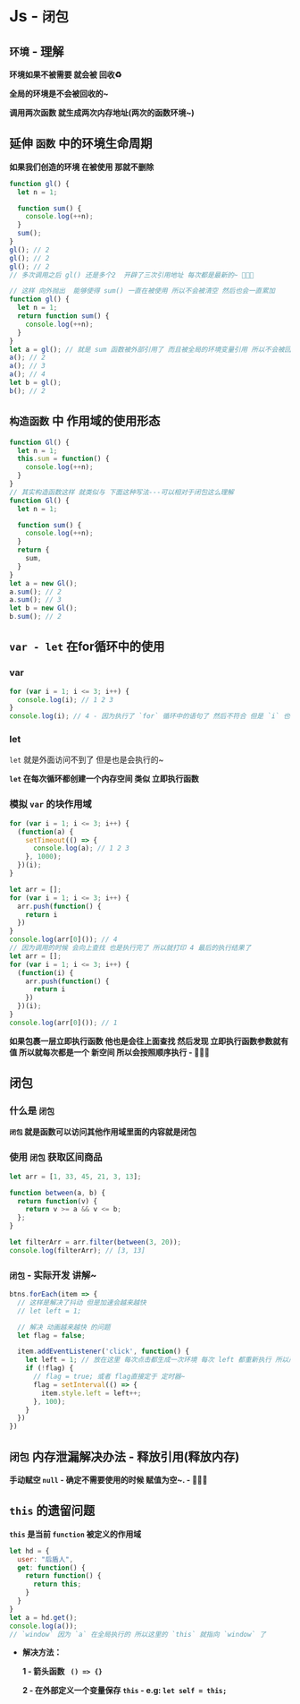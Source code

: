 # Js - `闭包`

## `环境` - 理解

**环境如果不被需要 就会被 回收♻️**

**全局的环境是不会被回收的~**

**调用两次函数 就生成两次内存地址(两次的函数环境~)**

## 延伸 `函数` 中的环境生命周期

**如果我们创造的环境 在被使用 那就不删除**

``` js
function gl() {
  let n = 1;

  function sum() {
    console.log(++n);
  }
  sum();
}
gl(); // 2
gl(); // 2
gl(); // 2
// 多次调用之后 gl() 还是多个2  开辟了三次引用地址 每次都是最新的~ 🍓🍓🍓
```

``` js
// 这样 向外抛出  能够使得 sum() 一直在被使用 所以不会被清空 然后也会一直累加
function gl() {
  let n = 1;
  return function sum() {
    console.log(++n);
  }
}
let a = gl(); // 就是 sum 函数被外部引用了 而且被全局的环境变量引用 所以不会被回收♻️ - 🍓🍓🍓
a(); // 2
a(); // 3
a(); // 4
let b = gl();
b(); // 2
```

## `构造函数` 中 作用域的使用形态

``` js
function Gl() {
  let n = 1;
  this.sum = function() {
    console.log(++n);
  }
}
// 其实构造函数这样 就类似与 下面这种写法---可以相对于闭包这么理解
function Gl() {
  let n = 1;

  function sum() {
    console.log(++n);
  }
  return {
    sum,
  }
}
let a = new Gl();
a.sum(); // 2
a.sum(); // 3
let b = new Gl();
b.sum(); // 2
```

## `var - let` 在for循环中的使用

### var

``` js
for (var i = 1; i <= 3; i++) {
  console.log(i); // 1 2 3
}
console.log(i); // 4 - 因为执行了 `for` 循环中的语句了 然后不符合 但是 `i` 也++了
```

### let

`let` 就是外面访问不到了 但是也是会执行的~

**`let` 在每次循环都创建一个内存空间 类似 立即执行函数**

### 模拟 `var` 的块作用域

``` js
for (var i = 1; i <= 3; i++) {
  (function(a) {
    setTimeout(() => {
      console.log(a); // 1 2 3
    }, 1000);
  })(i);
}
```

``` js
let arr = [];
for (var i = 1; i <= 3; i++) {
  arr.push(function() {
    return i
  })
}
console.log(arr[0]()); // 4
// 因为调用的时候 会向上查找 也是执行完了 所以就打印 4 最后的执行结果了
let arr = [];
for (var i = 1; i <= 3; i++) {
  (function(i) {
    arr.push(function() {
      return i
    })
  })(i);
}
console.log(arr[0]()); // 1 
```

**如果包裹一层立即执行函数 他也是会往上面查找 然后发现 立即执行函数参数就有值 所以就每次都是一个 新空间 所以会按照顺序执行 - 🍓🍓🍓**

## 闭包

### 什么是 `闭包`

**`闭包` 就是函数可以访问其他作用域里面的内容就是闭包**

### 使用 `闭包` 获取区间商品

``` js
let arr = [1, 33, 45, 21, 3, 13];

function between(a, b) {
  return function(v) {
    return v >= a && v <= b;
  };
}

let filterArr = arr.filter(between(3, 20));
console.log(filterArr); // [3, 13]
```

### `闭包` - 实际开发 讲解~

``` js
btns.forEach(item => {
  // 这样是解决了抖动 但是加速会越来越快
  // let left = 1;

  // 解决 动画越来越快 的问题
  let flag = false;

  item.addEventListener('click', function() {
    let left = 1; // 放在这里 每次点击都生成一次环境 每次 left 都重新执行 所以产生了抖动
    if (!flag) {
      // flag = true; 或者 flag直接定于 定时器~
      flag = setInterval(() => {
        item.style.left = left++;
      }, 100);
    }
  })
})
```

## `闭包` 内存泄漏解决办法 - 释放引用(释放内存)

**手动赋空 `null` - 确定不需要使用的时候 赋值为空~. - 🍓🍓🍓**

## `this` 的遗留问题

**`this` 是当前 `function` 被定义的作用域**

``` js
let hd = {
  user: "后盾人",
  get: function() {
    return function() {
      return this;
    }
  }
}
let a = hd.get();
console.log(a());
// `window` 因为 `a` 在全局执行的 所以这里的 `this` 就指向 `window` 了
```

* **解决方法：** 

  **1 - 箭头函数 ` () => {}`**

  **2 - 在外部定义一个变量保存 `this` - e.g: `let self = this;`**

